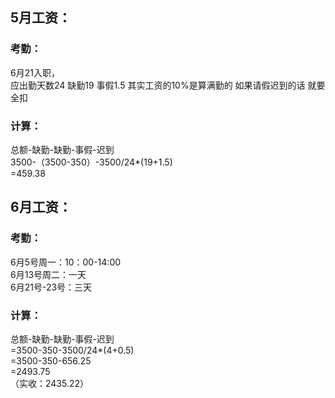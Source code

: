 ## 5月工资：
### 考勤：
6月21入职，  
应出勤天数24  缺勤19  事假1.5   其实工资的10%是算满勤的   如果请假迟到的话 就要全扣
### 计算：
 总额-缺勤-缺勤-事假-迟到  
 3500-（3500-350）-3500/24*(19+1.5)   
=459.38

## 6月工资：
### 考勤：
6月5号周一：10：00-14:00  
6月13号周二：一天  
6月21号-23号：三天  
### 计算：
 总额-缺勤-缺勤-事假-迟到  
=3500-350-3500/24*(4+0.5)  
=3500-350-656.25  
=2493.75  
（实收：2435.22）
